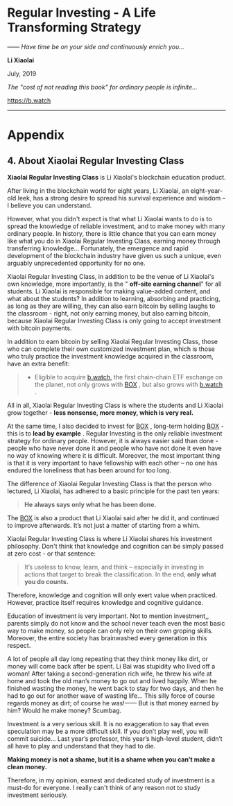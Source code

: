 # Regular Investing - A Life Transforming Strategy

*—— Have time be on your side and continuously enrich you...*

**Li Xiaolai**

July, 2019

*The "cost of not reading this book" for ordinary people is infinite...*

https://b.watch

---

# Appendix

## 4. About Xiaolai Regular Investing Class

**Xiaolai Regular Investing Class** is Li Xiaolai's blockchain education product.

After living in the blockchain world for eight years, Li Xiaolai, an eight-year-old leek, has a strong desire to spread his survival experience and wisdom – I believe you can understand.

However, what you didn't expect is that what Li Xiaolai wants to do is to spread the knowledge of reliable investment, and to make money with many ordinary people. In history, there is little chance that you can earn money like what you do in Xiaolai Regular Investing Class, earning money through transferring knowledge... Fortunately, the emergence and rapid development of the blockchain industry have given us such a unique, even arguably unprecedented opportunity for no one.

Xiaolai Regular Investing Class, in addition to be the venue of Li Xiaolai's own knowledge, more importantly, is the " **off-site earning channel**" for all students. Li Xiaolai is responsible for making value-added content, and what about the students? In addition to learning, absorbing and practicing, as long as they are willing, they can also earn bitcoin by selling laughs to the classroom - right, not only earning money, but also earning bitcoin, because Xiaolai Regular Investing Class is only going to accept investment with bitcoin payments.

In addition to earn bitcoin by selling Xiaolai Regular Investing Class, those who can complete their own customized investment plan, which is those who truly practice the investment knowledge acquired in the classroom, have an extra benefit:

> - Eligible to acquire [b.watch,](https://b.watch) the first chain-chain ETF exchange on the planet, not only grows with [BOX](https://b.watch) , but also grows with [b.watch](https://b.watch) .

All in all, Xiaolai Regular Investing Class is where the students and Li Xiaolai grow together - **less nonsense, more money, which is very real.**

At the same time, I also decided to invest for [BOX](https://b.watch) , long-term holding [BOX](https://b.watch) - this is to **lead by example** . Regular Investing is the only reliable investment strategy for ordinary people. However, it is always easier said than done - people who have never done it and people who have not done it  even have no way of knowing where it is difficult. Moreover, the most important thing is that it is very important to have fellowship with each other – no one has endured the loneliness that has been around for too long.

The difference of Xiaolai Regular Investing Class is that the person who lectured, Li Xiaolai, has adhered to a basic principle for the past ten years:

> **He always says only what he has been done.**

The [BOX](https://b.watch) is also a product that Li Xiaolai said after he did it, and continued to improve afterwards. It’s not just a matter of starting from a whim.

Xiaolai Regular Investing Class is where Li Xiaolai shares his investment philosophy. Don't think that knowledge and cognition can be simply passed at zero cost - or that sentence:

> It’s useless to know, learn, and think – especially in investing in actions that target to break the classification.
> In the end, **only what you do counts.**

Therefore, knowledge and cognition will only exert value when practiced. However, practice itself requires knowledge and cognitive guidance.

Education of investment is very important. Not to mention investment,, parents simply do not know and the school never teach even the most basic way to make money, so people can only rely on their own groping skills. Moreover, the entire society has brainwashed every generation in this respect.

A lot of people all day long repeating that they think money like dirt, or money will come back after be spent. Li Bai was stupidity who lived off a woman! After taking a second-generation rich wife, he threw his wife at home and took the old man’s money to go out and lived happily. When he finished wasting the money, he went back to stay for two days, and then he had to go out for another wave of wasting life... This silly force of course regards money as dirt; of course he was!—— But is that money earned by him? Would he make money? Scumbag.

Investment is a very serious skill. It is no exaggeration to say that even speculation may be a more difficult skill. If you don’t play well, you will commit suicide... Last year’s professor, this year’s high-level student, didn’t all have to play and understand that they had to die.

**Making money is not a shame, but it is a shame when you can’t make a clean money.**

Therefore, in my opinion, earnest and dedicated study of investment is a must-do for everyone. I really can't think of any reason not to study investment seriously.
